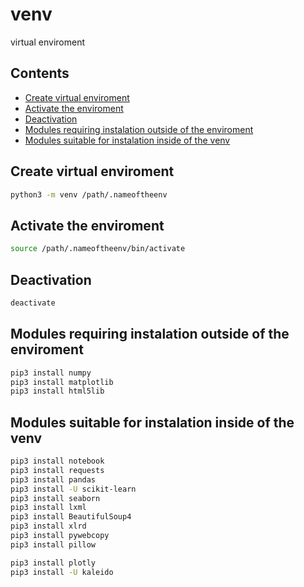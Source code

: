 # venv

virtual enviroment

## Contents <!-- omit in toc -->

- [Create virtual enviroment](#create-virtual-enviroment)
- [Activate the enviroment](#activate-the-enviroment)
- [Deactivation](#deactivation)
- [Modules requiring instalation outside of the enviroment](#modules-requiring-instalation-outside-of-the-enviroment)
- [Modules suitable for instalation inside of the venv](#modules-suitable-for-instalation-inside-of-the-venv)

## Create virtual enviroment

```sh
python3 -m venv /path/.nameoftheenv
```

## Activate the enviroment

```sh
source /path/.nameoftheenv/bin/activate
```

## Deactivation

```sh
deactivate
```

## Modules requiring instalation outside of the enviroment

```sh
pip3 install numpy
pip3 install matplotlib
pip3 install html5lib
```

## Modules suitable for instalation inside of the venv

```sh
pip3 install notebook
pip3 install requests
pip3 install pandas
pip3 install -U scikit-learn
pip3 install seaborn
pip3 install lxml
pip3 install BeautifulSoup4
pip3 install xlrd
pip3 install pywebcopy
pip3 install pillow

pip3 install plotly
pip3 install -U kaleido
```